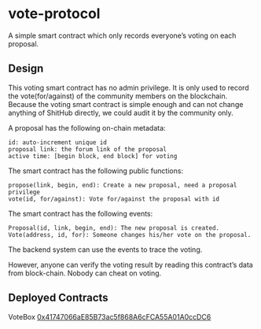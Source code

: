 # vote-protocol

A simple smart contract which only records everyone’s voting on each proposal.

## Design

This voting smart contract has no admin privilege. It is only used to record the vote(for/against) of the community members on the blockchain. Because the voting smart contract is simple enough and can not change anything of ShitHub directly, we could audit it by the community only.

A proposal has the following on-chain metadata:

```
id: auto-increment unique id
proposal link: the forum link of the proposal
active time: [begin block, end block] for voting
```

The smart contract has the following public functions:

```
propose(link, begin, end): Create a new proposal, need a proposal privilege
vote(id, for/against): Vote for/against the proposal with id
```

The smart contract has the following events:

```
Proposal(id, link, begin, end): The new proposal is created.
Vote(address, id, for): Someone changes his/her vote on the proposal.
```

The backend system can use the events to trace the voting.

However, anyone can verify the voting result by reading this contract’s data from block-chain. Nobody can cheat on voting.

## Deployed Contracts

VoteBox
[0x41747066aE85B73ac5f868A6cFCA55A01A0ccDC6](https://rinkeby.etherscan.io/address/0x41747066ae85b73ac5f868a6cfca55a01a0ccdc6#code)
